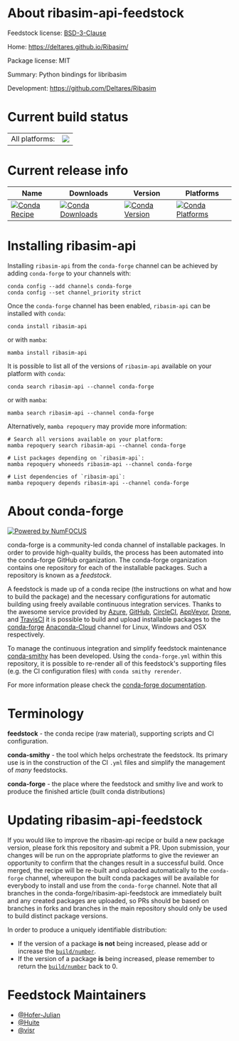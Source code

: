 About ribasim-api-feedstock
===========================

Feedstock license: [BSD-3-Clause](https://github.com/conda-forge/ribasim-api-feedstock/blob/main/LICENSE.txt)

Home: https://deltares.github.io/Ribasim/

Package license: MIT

Summary: Python bindings for libribasim

Development: https://github.com/Deltares/Ribasim

Current build status
====================


<table><tr><td>All platforms:</td>
    <td>
      <a href="https://dev.azure.com/conda-forge/feedstock-builds/_build/latest?definitionId=20743&branchName=main">
        <img src="https://dev.azure.com/conda-forge/feedstock-builds/_apis/build/status/ribasim-api-feedstock?branchName=main">
      </a>
    </td>
  </tr>
</table>

Current release info
====================

| Name | Downloads | Version | Platforms |
| --- | --- | --- | --- |
| [![Conda Recipe](https://img.shields.io/badge/recipe-ribasim--api-green.svg)](https://anaconda.org/conda-forge/ribasim-api) | [![Conda Downloads](https://img.shields.io/conda/dn/conda-forge/ribasim-api.svg)](https://anaconda.org/conda-forge/ribasim-api) | [![Conda Version](https://img.shields.io/conda/vn/conda-forge/ribasim-api.svg)](https://anaconda.org/conda-forge/ribasim-api) | [![Conda Platforms](https://img.shields.io/conda/pn/conda-forge/ribasim-api.svg)](https://anaconda.org/conda-forge/ribasim-api) |

Installing ribasim-api
======================

Installing `ribasim-api` from the `conda-forge` channel can be achieved by adding `conda-forge` to your channels with:

```
conda config --add channels conda-forge
conda config --set channel_priority strict
```

Once the `conda-forge` channel has been enabled, `ribasim-api` can be installed with `conda`:

```
conda install ribasim-api
```

or with `mamba`:

```
mamba install ribasim-api
```

It is possible to list all of the versions of `ribasim-api` available on your platform with `conda`:

```
conda search ribasim-api --channel conda-forge
```

or with `mamba`:

```
mamba search ribasim-api --channel conda-forge
```

Alternatively, `mamba repoquery` may provide more information:

```
# Search all versions available on your platform:
mamba repoquery search ribasim-api --channel conda-forge

# List packages depending on `ribasim-api`:
mamba repoquery whoneeds ribasim-api --channel conda-forge

# List dependencies of `ribasim-api`:
mamba repoquery depends ribasim-api --channel conda-forge
```


About conda-forge
=================

[![Powered by
NumFOCUS](https://img.shields.io/badge/powered%20by-NumFOCUS-orange.svg?style=flat&colorA=E1523D&colorB=007D8A)](https://numfocus.org)

conda-forge is a community-led conda channel of installable packages.
In order to provide high-quality builds, the process has been automated into the
conda-forge GitHub organization. The conda-forge organization contains one repository
for each of the installable packages. Such a repository is known as a *feedstock*.

A feedstock is made up of a conda recipe (the instructions on what and how to build
the package) and the necessary configurations for automatic building using freely
available continuous integration services. Thanks to the awesome service provided by
[Azure](https://azure.microsoft.com/en-us/services/devops/), [GitHub](https://github.com/),
[CircleCI](https://circleci.com/), [AppVeyor](https://www.appveyor.com/),
[Drone](https://cloud.drone.io/welcome), and [TravisCI](https://travis-ci.com/)
it is possible to build and upload installable packages to the
[conda-forge](https://anaconda.org/conda-forge) [Anaconda-Cloud](https://anaconda.org/)
channel for Linux, Windows and OSX respectively.

To manage the continuous integration and simplify feedstock maintenance
[conda-smithy](https://github.com/conda-forge/conda-smithy) has been developed.
Using the ``conda-forge.yml`` within this repository, it is possible to re-render all of
this feedstock's supporting files (e.g. the CI configuration files) with ``conda smithy rerender``.

For more information please check the [conda-forge documentation](https://conda-forge.org/docs/).

Terminology
===========

**feedstock** - the conda recipe (raw material), supporting scripts and CI configuration.

**conda-smithy** - the tool which helps orchestrate the feedstock.
                   Its primary use is in the construction of the CI ``.yml`` files
                   and simplify the management of *many* feedstocks.

**conda-forge** - the place where the feedstock and smithy live and work to
                  produce the finished article (built conda distributions)


Updating ribasim-api-feedstock
==============================

If you would like to improve the ribasim-api recipe or build a new
package version, please fork this repository and submit a PR. Upon submission,
your changes will be run on the appropriate platforms to give the reviewer an
opportunity to confirm that the changes result in a successful build. Once
merged, the recipe will be re-built and uploaded automatically to the
`conda-forge` channel, whereupon the built conda packages will be available for
everybody to install and use from the `conda-forge` channel.
Note that all branches in the conda-forge/ribasim-api-feedstock are
immediately built and any created packages are uploaded, so PRs should be based
on branches in forks and branches in the main repository should only be used to
build distinct package versions.

In order to produce a uniquely identifiable distribution:
 * If the version of a package **is not** being increased, please add or increase
   the [``build/number``](https://docs.conda.io/projects/conda-build/en/latest/resources/define-metadata.html#build-number-and-string).
 * If the version of a package **is** being increased, please remember to return
   the [``build/number``](https://docs.conda.io/projects/conda-build/en/latest/resources/define-metadata.html#build-number-and-string)
   back to 0.

Feedstock Maintainers
=====================

* [@Hofer-Julian](https://github.com/Hofer-Julian/)
* [@Huite](https://github.com/Huite/)
* [@visr](https://github.com/visr/)

